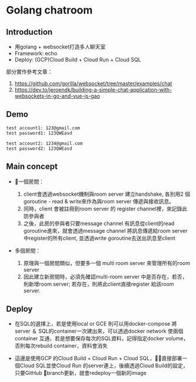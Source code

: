 # Golang chatroom
## Introduction
* 用golang + websocket打造多人聊天室<br>
* Framework: echo<br>
* Deploy: (GCP)Cloud Build + Cloud Run + Cloud SQL<br>

部分實作參考文章：
1. https://github.com/gorilla/websocket/tree/master/examples/chat
2. https://dev.to/jeroendk/building-a-simple-chat-application-with-websockets-in-go-and-vue-js-gao

## Demo
```
test account1: 123@gmail.com
test password1: 123QWEasd

test account2: 1234@gmail.com
test password2: 123QWEasd
```

## Main concept

* 一個房間：
  1. client會透過websocket機制與room server 建立handshake, 各別用2 個goroutine - read & write來作為與room server 傳遞與接收訊息。
  2. 同時，client 會被註冊到room server 的 register channel裡，來記錄此防參與者
  3. 之後，此房的參與者只要message channel 有訊息從client的read goroutine進來，就會透過message channel 將訊息傳遞給room server 中register的所有client, 並透過write goroutine去送出訊息至client
  
* 多個房間：
  1. 原理與一個房間類似，但要多一個 multi room server 來管理所有的room server 
  2. 因此建立新房間時，必須先確認multi-room server 中是否存在，若否，則新增room server; 若存在，則將此client直接register 給該room server.

## Deploy
* 在SQL的選擇上，若是使用local or GCE 則可以用docker-compose 將server ＆ SQL的container一次建出來，可以透過docker network 使兩個container 互通，若是想要保存每次的SQL資料，記得指定docker volume，否則每次rebuild container，資料會消失
  
* 這邊是使用GCP 的Cloud Build + Cloud Run + Cloud SQL，直接部署一個Cloud SQL並使Cloud Run 的server連上，後續透過Cloud Build的設定，只要GitHub branch更新，就會redeploy一個新的image